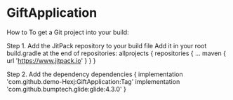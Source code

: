 # GiftApplication
How to
To get a Git project into your build:

Step 1. Add the JitPack repository to your build file
Add it in your root build.gradle at the end of repositories:
	allprojects {
		repositories {
			...
			maven { url 'https://www.jitpack.io' }
		}
	}
  
Step 2. Add the dependency
	dependencies {
	        implementation 'com.github.demo-Hexj:GiftApplication:Tag'
		 implementation 'com.github.bumptech.glide:glide:4.3.0'
	}

   
